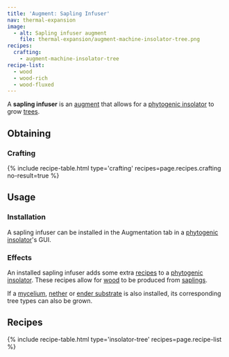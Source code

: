 ```yaml
---
title: 'Augment: Sapling Infuser'
nav: thermal-expansion
image:
  - alt: Sapling infuser augment
    file: thermal-expansion/augment-machine-insolator-tree.png
recipes:
  crafting:
    - augment-machine-insolator-tree
recipe-list:
  - wood
  - wood-rich
  - wood-fluxed
---
```


A **sapling infuser** is an [augment](/docs/augments/) that allows for a
[phytogenic insolator](/docs/phytogenic-insolator/) to grow
[trees](https://minecraft.gamepedia.com/Tree).


Obtaining
---------

### Crafting
{% include recipe-table.html type='crafting' recipes=page.recipes.crafting no-result=true %}


Usage
-----

### Installation
A sapling infuser can be installed in the Augmentation tab in a [phytogenic
insolator](/docs/phytogenic-insolator/)'s GUI.

### Effects
An installed sapling infuser adds some extra [recipes](#recipes) to a
[phytogenic insolator](/docs/phytogenic-insolator/). These recipes allow for
[wood](https://minecraft.gamepedia.com/Wood) to be produced from
[saplings](https://minecraft.gamepedia.com/Sapling).

If a [mycelium](/docs/augment-mycelium-substrate/),
[nether](/docs/augment-nether-substrate/) or [ender
substrate](/docs/augment-ender-substrate/) is also installed, its corresponding
tree types can also be grown.


Recipes
-------

{% include recipe-table.html type='insolator-tree' recipes=page.recipe-list %}
